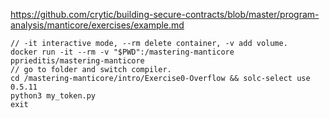 https://github.com/crytic/building-secure-contracts/blob/master/program-analysis/manticore/exercises/example.md

```
// -it interactive mode, --rm delete container, -v add volume. 
docker run -it --rm -v "$PWD":/mastering-manticore pprieditis/mastering-manticore 
// go to folder and switch compiler. 
cd /mastering-manticore/intro/Exercise0-Overflow && solc-select use 0.5.11  
python3 my_token.py  
exit  
```
